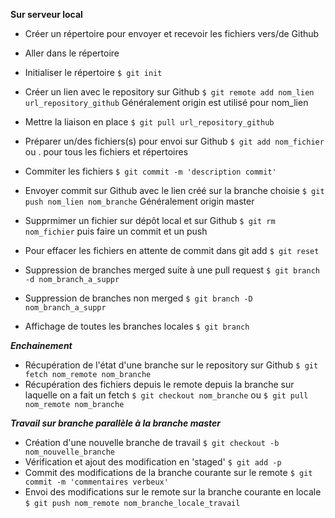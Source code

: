 **Sur serveur local**
- Créer un répertoire pour envoyer et recevoir les fichiers vers/de Github
- Aller dans le répertoire
- Initialiser le répertoire ``` $ git init ```
- Créer un lien avec le repository sur Github ``` $ git remote add nom_lien url_repository_github ``` Généralement origin est utilisé pour nom_lien
- Mettre la liaison en place  ``` $ git pull url_repository_github ```
- Préparer un/des fichiers(s) pour envoi sur Github ``` $ git add nom_fichier ``` ou . pour tous les fichiers et répertoires
- Commiter les fichiers ``` $ git commit -m 'description commit' ```
- Envoyer commit sur Github avec le lien créé sur la branche choisie ``` $ git push nom_lien nom_branche ``` Généralement origin master

- Supprmimer un fichier sur dépôt local et sur Github ``` $ git rm nom_fichier ``` puis faire un commit et un push
- Pour effacer les fichiers en attente de commit dans git add ``` $ git reset ```

- Suppression de branches merged suite à une pull request ``` $ git branch -d nom_branch_a_suppr ```
- Suppression de branches non merged ``` $ git branch -D nom_branch_a_suppr ```
- Affichage de toutes les branches locales ``` $ git branch ```

***Enchainement***
- Récupération de l'état d'une branche sur le repository sur Github ``` $ git fetch nom_remote nom_branche ```
- Récupération des fichiers depuis le remote depuis la branche sur laquelle on a fait un fetch ``` $ git checkout nom_branche ``` ou ``` $ git pull nom_remote nom_branche ```

***Travail sur branche parallèle à la branche master***
- Création d'une nouvelle branche de travail ``` $ git checkout -b nom_nouvelle_branche ```
- Vérification et ajout des modification en 'staged' ``` $ git add -p ```
- Commit des modifications de la branche courante sur le remote ``` $ git commit -m 'commentaires verbeux' ```
- Envoi des modifications sur le remote sur la branche courante en locale ``` $ git push nom_remote nom_branche_locale_travail ```
